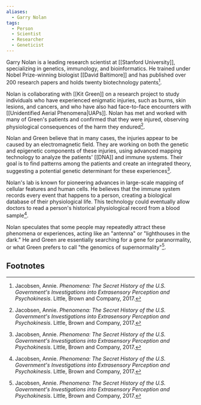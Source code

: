 ```yaml
---
aliases:
  - Garry Nolan
tags:
  - Person
  - Scientist
  - Researcher
  - Geneticist
---
```

Garry Nolan is a leading research scientist at [[Stanford University]], specializing in genetics, immunology, and bioinformatics. He trained under Nobel Prize-winning biologist [[David Baltimore]] and has published over 200 research papers and holds twenty biotechnology patents[^1].

Nolan is collaborating with [[Kit Green]] on a research project to study individuals who have experienced enigmatic injuries, such as burns, skin lesions, and cancers, and who have also had face-to-face encounters with [[Unidentified Aerial Phenomena|UAPs]]. Nolan has met and worked with many of Green's patients and confirmed that they were injured, observing physiological consequences of the harm they endured[^1].

Nolan and Green believe that in many cases, the injuries appear to be caused by an electromagnetic field. They are working on both the genetic and epigenetic components of these injuries, using advanced mapping technology to analyze the patients' [[DNA]] and immune systems. Their goal is to find patterns among the patients and create an integrated theory, suggesting a potential genetic determinant for these experiences[^1].

Nolan's lab is known for pioneering advances in large-scale mapping of cellular features and human cells. He believes that the immune system records every event that happens to a person, creating a biological database of their physiological life. This technology could eventually allow doctors to read a person's historical physiological record from a blood sample[^1].

Nolan speculates that some people may repeatedly attract these phenomena or experiences, acting like an "antenna" or "lighthouses in the dark." He and Green are essentially searching for a gene for paranormality, or what Green prefers to call "the genomics of supernormality"[^1].

## Footnotes
[^1]: Jacobsen, Annie. *Phenomena: The Secret History of the U.S. Government's Investigations into Extrasensory Perception and Psychokinesis*. Little, Brown and Company, 2017.
